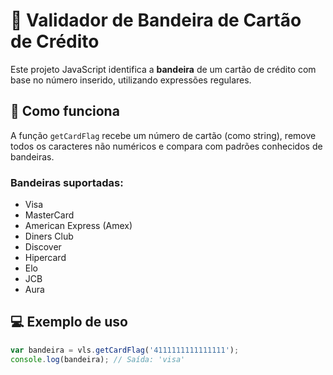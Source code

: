 # 🧾 Validador de Bandeira de Cartão de Crédito
 
Este projeto JavaScript identifica a **bandeira** de um cartão de crédito com base no número inserido, utilizando expressões regulares.
 
## 🚀 Como funciona
 
A função `getCardFlag` recebe um número de cartão (como string), remove todos os caracteres não numéricos e compara com padrões conhecidos de bandeiras.
 
### Bandeiras suportadas:
- Visa
- MasterCard
- American Express (Amex)
- Diners Club
- Discover
- Hipercard
- Elo
- JCB
- Aura
 
## 💻 Exemplo de uso
 
```javascript
var bandeira = vls.getCardFlag('4111111111111111');
console.log(bandeira); // Saída: 'visa'

